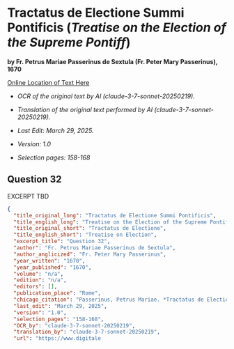# Tractatus de Electione Summi Pontificis (*Treatise on the Election of the Supreme Pontiff*)  

**by Fr. Petrus Mariae Passerinus de Sextula (Fr. Peter Mary Passerinus), 1670**  

[Online Location of Text Here](https://www.digitale)  

- *OCR of the original text by AI (claude-3-7-sonnet-20250219).*  

- *Translation of the original text performed by AI (claude-3-7-sonnet-20250219).*  

- *Last Edit: March 29, 2025.*  

- *Version: 1.0*  

- *Selection pages: 158-168*  

## Question 32

EXCERPT TBD

```json
{
  "title_original_long": "Tractatus de Electione Summi Pontificis",
  "title_english_long": "Treatise on the Election of the Supreme Pontiff",
  "title_original_short": "Tractatus de Electione",
  "title_english_short": "Treatise on Election",
  "excerpt_title": "Question 32",
  "author": "Fr. Petrus Mariae Passerinus de Sextula",
  "author_anglicized": "Fr. Peter Mary Passerinus",
  "year_written": "1670",
  "year_published": "1670",
  "volume": "n/a",
  "edition": "n/a",
  "editors": [],
  "publication_place": "Rome",
  "chicago_citation": "Passerinus, Petrus Mariae. *Tractatus de Electione Summi Pontificis*, Q. 32. Rome: Typis Nicolai Angeli Tinassii, 1670.",
  "last_edit": "March 29, 2025",
  "version": "1.0",
  "selection_pages": "158-168",
  "OCR_by": "claude-3-7-sonnet-20250219",
  "translation_by": "claude-3-7-sonnet-20250219",
  "url": "https://www.digitale
```
